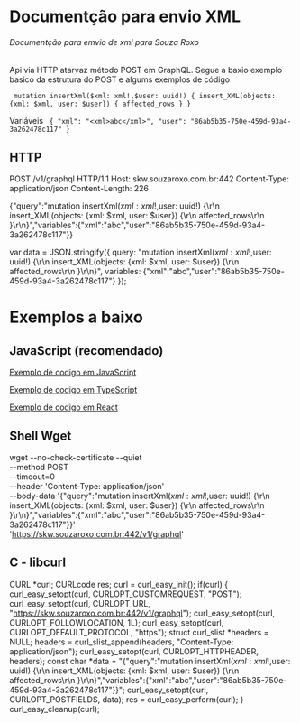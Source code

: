 # Documentção para envio XML

###### Documentção para emvio de xml para Souza Roxo
###### 

Api via HTTP atarvaz método POST em GraphQL.
Segue a baxio exemplo basico da estrutura do POST e algums exemplos de código 

`
mutation insertXml($xml: xml!,$user: uuid!) {
  insert_XML(objects: {xml: $xml, user: $user}) {
    affected_rows
  }
}`

Variáveis 
`
{
  "xml": "<xml>abc</xml>",
  "user": "86ab5b35-750e-459d-93a4-3a262478c117"
}`

## HTTP

POST /v1/graphql HTTP/1.1
Host: skw.souzaroxo.com.br:442
Content-Type: application/json
Content-Length: 226

{"query":"mutation insertXml($xml: xml!,$user: uuid!) {\r\n  insert_XML(objects: {xml: $xml, user: $user}) {\r\n    affected_rows\r\n  }\r\n}","variables":{"xml":"<xml>abc</xml>","user":"86ab5b35-750e-459d-93a4-3a262478c117"}}

var data = JSON.stringify({
  query: "mutation insertXml($xml: xml!,$user: uuid!) {\r\n  insert_XML(objects: {xml: $xml, user: $user}) {\r\n    affected_rows\r\n  }\r\n}",
  variables: {"xml":"<xml>abc</xml>","user":"86ab5b35-750e-459d-93a4-3a262478c117"}
});



# Exemplos a baixo
## JavaScript (recomendado)

[Exemplo de codigo em JavaScript](https://github.com/Slender1808/xml-docs/blob/main/doc.js)

[Exemplo de codigo em TypeScript](https://github.com/Slender1808/xml-docs/blob/main/doc.ts)

[Exemplo de codigo em React](https://github.com/Slender1808/xml-docs/blob/main/doc.jsx)
  
## Shell Wget

wget --no-check-certificate --quiet \
  --method POST \
  --timeout=0 \
  --header 'Content-Type: application/json' \
  --body-data '{"query":"mutation insertXml($xml: xml!,$user: uuid!) {\r\n  insert_XML(objects: {xml: $xml, user: $user}) {\r\n    affected_rows\r\n  }\r\n}","variables":{"xml":"<xml>abc</xml>","user":"86ab5b35-750e-459d-93a4-3a262478c117"}}' \
   'https://skw.souzaroxo.com.br:442/v1/graphql'
   
## C - libcurl
 
 
CURL *curl;
CURLcode res;
curl = curl_easy_init();
if(curl) {
  curl_easy_setopt(curl, CURLOPT_CUSTOMREQUEST, "POST");
  curl_easy_setopt(curl, CURLOPT_URL, "https://skw.souzaroxo.com.br:442/v1/graphql");
  curl_easy_setopt(curl, CURLOPT_FOLLOWLOCATION, 1L);
  curl_easy_setopt(curl, CURLOPT_DEFAULT_PROTOCOL, "https");
  struct curl_slist *headers = NULL;
  headers = curl_slist_append(headers, "Content-Type: application/json");
  curl_easy_setopt(curl, CURLOPT_HTTPHEADER, headers);
  const char *data = "{\"query\":\"mutation insertXml($xml: xml!,$user: uuid!) {\\r\\n  insert_XML(objects: {xml: $xml, user: $user}) {\\r\\n    affected_rows\\r\\n  }\\r\\n}\",\"variables\":{\"xml\":\"<xml>abc</xml>\",\"user\":\"86ab5b35-750e-459d-93a4-3a262478c117\"}}";
  curl_easy_setopt(curl, CURLOPT_POSTFIELDS, data);
  res = curl_easy_perform(curl);
}
curl_easy_cleanup(curl);
